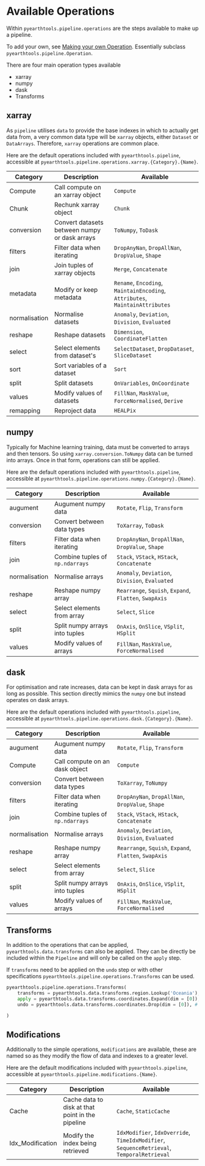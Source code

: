 # Available Operations

Within `pyearthtools.pipeline.operations` are the steps available to make up a pipeline. 

To add your own, see [Making your own Operation](details/operation.md). Essentially subclass `pyearthtools.pipeline.Operation`.

There are four main operation types available
- xarray
- numpy 
- dask
- Transforms

## xarray

As `pipeline` utilises `data` to provide the base indexes in which to actually get data from, a very common data type will be `xarray` objects, either `Dataset` or `DataArrays`.
Therefore, `xarray` operations are common place. 

Here are the default operations included with `pyearthtools.pipeline`, accessible at `pyearthtools.pipeline.operations.xarray.{Category}.{Name}`.

| Category | Description | Available |
| -------- | ----------- | --------- |
| Compute  | Call compute on an xarray object | `Compute` |
| Chunk  | Rechunk xarray object | `Chunk` |
| conversion | Convert datasets between numpy or dask arrays | `ToNumpy`, `ToDask` |
| filters | Filter data when iterating | `DropAnyNan`, `DropAllNan`, `DropValue`, `Shape` |
| join | Join tuples of xarray objects | `Merge`, `Concatenate` |
| metadata | Modify or keep metadata | `Rename`, `Encoding`, `MaintainEncoding`, `Attributes`, `MaintainAttributes` |
| normalisation | Normalise datasets | `Anomaly`, `Deviation`, `Division`, `Evaluated` |
| reshape | Reshape datasets | `Dimension`, `CoordinateFlatten` |
| select | Select elements from dataset's | `SelectDataset`, `DropDataset`, `SliceDataset` |
| sort | Sort variables of a dataset | `Sort` |
| split | Split datasets | `OnVariables`, `OnCoordinate` |
| values | Modify values of datasets | `FillNan`, `MaskValue`, `ForceNormalised`, `Derive` |
| remapping | Reproject data | `HEALPix` | 

## numpy

Typically for Machine learning training, data must be converted to arrays and then tensors. So using `xarray.conversion.ToNumpy` data can be turned into arrays. Once in that form, operations can still be applied.

Here are the default operations included with `pyearthtools.pipeline`, accessible at `pyearthtools.pipeline.operations.numpy.{Category}.{Name}`.


| Category | Description | Available |
| -------- | ----------- | --------- |
| augument | Augument numpy data | `Rotate`, `Flip`, `Transform` | 
| conversion | Convert between data types | `ToXarray`, `ToDask` |
| filters | Filter data when iterating | `DropAnyNan`, `DropAllNan`, `DropValue`, `Shape` |
| join | Combine tuples of `np.ndarrays` | `Stack`, `VStack`, `HStack`, `Concatenate` |
| normalisation | Normalise arrays | `Anomaly`, `Deviation`, `Division`, `Evaluated`  |
| reshape | Reshape numpy array | `Rearrange`, `Squish`, `Expand`, `Flatten`, `SwapAxis` |
| select | Select elements from array | `Select`, `Slice` |
| split  | Split numpy arrays into tuples | `OnAxis`, `OnSlice`, `VSplit`, `HSplit` |
| values | Modify values of arrays | `FillNan`, `MaskValue`, `ForceNormalised` |

## dask

For optimisation and rate increases, data can be kept in dask arrays for as long as possible. This section directly mimics the `numpy` one but instead operates on dask arrays.

Here are the default operations included with `pyearthtools.pipeline`, accessible at `pyearthtools.pipeline.operations.dask.{Category}.{Name}`.


| Category | Description | Available |
| -------- | ----------- | --------- |
| augument | Augument numpy data | `Rotate`, `Flip`, `Transform` | 
| Compute  | Call compute on an dask object | `Compute` |
| conversion | Convert between data types | `ToXarray`, `ToNumpy` |
| filters | Filter data when iterating | `DropAnyNan`, `DropAllNan`, `DropValue`, `Shape` |
| join | Combine tuples of `np.ndarrays` | `Stack`, `VStack`, `HStack`, `Concatenate` |
| normalisation | Normalise arrays | `Anomaly`, `Deviation`, `Division`, `Evaluated`  |
| reshape | Reshape numpy array | `Rearrange`, `Squish`, `Expand`, `Flatten`, `SwapAxis` |
| select | Select elements from array | `Select`, `Slice` |
| split  | Split numpy arrays into tuples | `OnAxis`, `OnSlice`, `VSplit`, `HSplit` |
| values | Modify values of arrays | `FillNan`, `MaskValue`, `ForceNormalised` |

## Transforms

In addition to the operations that can be applied, `pyearthtools.data.transforms` can also be applied. They can be directly be included within the `Pipeline` and will only be called on the `apply` step.

If `transforms` need to be applied on the `undo` step or with other specifications `pyearthtools.pipeline.operations.Transforms` can be used. 

```python
pyearthtools.pipeline.operations.Transforms(
    transforms = pyearthtools.data.transforms.region.Lookup('Oceania'), # Applied on both apply and undo
    apply = pyearthtools.data.transforms.coordinates.Expand(dim = [0]), # Only on apply
    undo = pyearthtools.data.transforms.coordinates.Drop(dim = [0]), # Only on undo

)
```


## Modifications

Additionally to the simple operations, `modifications` are available, these are named so as they modify the flow of data and indexes to a greater level.

Here are the default modifications included with `pyearthtools.pipeline`, accessible at `pyearthtools.pipeline.modifications.{Name}`.

| Category | Description | Available |
| -------- | ----------- | --------- |
| Cache | Cache data to disk at that point in the pipeline | `Cache`, `StaticCache` |
| Idx_Modification | Modify the index being retrieved | `IdxModifier`, `IdxOverride`, `TimeIdxModifier`, `SequenceRetrieval`, `TemporalRetrieval`|